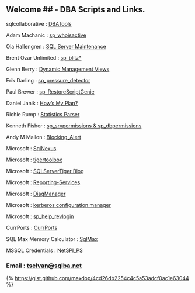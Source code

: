 ## Welcome ## - DBA Scripts and Links.  

sqlcollaborative : [DBATools](https://dbatools.io/)

Adam Machanic : [sp_whoisactive](http://whoisactive.com/downloads/)

Ola Hallengren : [SQL Server Maintenance](https://ola.hallengren.com/downloads.html)

Brent Ozar Unlimited : [sp_blitz*](https://github.com/BrentOzarULTD/SQL-Server-First-Responder-Kit/releases)

Glenn Berry : [Dynamic Management Views](https://sqlserverperformance.wordpress.com/)

Erik Darling  : [sp_pressure_detector](https://github.com/erikdarlingdata/DarlingData/tree/master/sp_pressure_detector)

Paul Brewer : [sp_RestoreScriptGenie](https://paulbrewer.wordpress.com/sp_restoregene/)

Daniel Janik : [How’s My Plan?](http://www.howsmyplan.com/)

Richie Rump : [Statistics Parser](http://statisticsparser.com/)

Kenneth Fisher : [sp_srvpermissions & sp_dbpermissions](https://github.com/sqlstudent144/SQL-Server-Scripts)

Andy M Mallon : [Blocking_Alert](https://am2.co/2017/12/alerting-sql-server-blocking/)

Microsoft : [SqlNexus](https://github.com/Microsoft/SqlNexus)

Microsoft : [tigertoolbox](https://github.com/Microsoft/tigertoolbox) 

Microsoft : [SQLServerTiger Blog](https://techcommunity.microsoft.com/t5/SQL-Server/bg-p/SQLServer/label-name/SQLServerTiger)

Microsoft : [Reporting-Services](https://github.com/Microsoft/Reporting-Services)

Microsoft : [DiagManager](https://github.com/Microsoft/DiagManager)

Microsoft : [kerberos configuration manager](https://www.microsoft.com/en-us/download/details.aspx?id=39046)

Microsoft : [sp_help_revlogin](https://support.microsoft.com/en-nz/help/918992/how-to-transfer-logins-and-passwords-between-instances-of-sql-server)

CurrPorts : [CurrPorts](http://www.nirsoft.net/utils/cports.html#DownloadLinks)

SQL Max Memory Calculator : [SqlMax](http://sqlmax.chuvash.eu/)

MSSQL Credentials : [NetSPI_PS](https://github.com/NetSPI/Powershell-Modules)


### Email : tselvan@sqlba.net

{% https://gist.github.com/maxdop/4cd26db2254c4c5a53adcf0ac1e63044 %}
